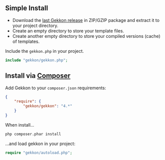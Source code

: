## Simple Install

- Download the [last Gekkon release](https://github.com/toecto/gekkon/releases/) in ZIP/GZIP package and extract it to your project directory.
- Create an empty directory to store your template files.
- Create another empty directory to store your compiled versions (cache) of templates.

Include the `gekkon.php` in your project.

```php
include "gekkon/gekkon.php";
```


## Install via [Composer](http://getcomposer.org/)

Add Gekkon to your `composer.json` requirements:

```json
{
    "require": {
        "gekkon/gekkon": "4.*"
    }
}
```

When install...

```bash
php composer.phar install
```

...and load gekkon in your project:

```php
require "gekkon/autoload.php";
```
